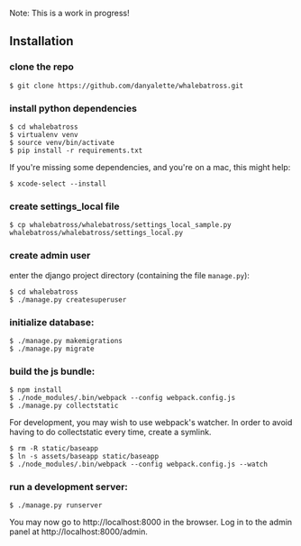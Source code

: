 Note: This is a work in progress!

## Installation

### clone the repo
    $ git clone https://github.com/danyalette/whalebatross.git

### install python dependencies

    $ cd whalebatross
    $ virtualenv venv
    $ source venv/bin/activate
    $ pip install -r requirements.txt

If you're missing some dependencies, and you're on a mac, this might help:

    $ xcode-select --install

### create settings_local file
    $ cp whalebatross/whalebatross/settings_local_sample.py whalebatross/whalebatross/settings_local.py

### create admin user
enter the django project directory (containing the file `manage.py`):

    $ cd whalebatross
    $ ./manage.py createsuperuser

### initialize database:

    $ ./manage.py makemigrations
    $ ./manage.py migrate

### build the js bundle:
    $ npm install
    $ ./node_modules/.bin/webpack --config webpack.config.js
    $ ./manage.py collectstatic

For development, you may wish to use webpack's watcher. In order to avoid having to do collectstatic every time, create a symlink.

    $ rm -R static/baseapp
    $ ln -s assets/baseapp static/baseapp
    $ ./node_modules/.bin/webpack --config webpack.config.js --watch

### run a development server:
    $ ./manage.py runserver

You may now go to http://localhost:8000 in the browser.
Log in to the admin panel at http://localhost:8000/admin.
